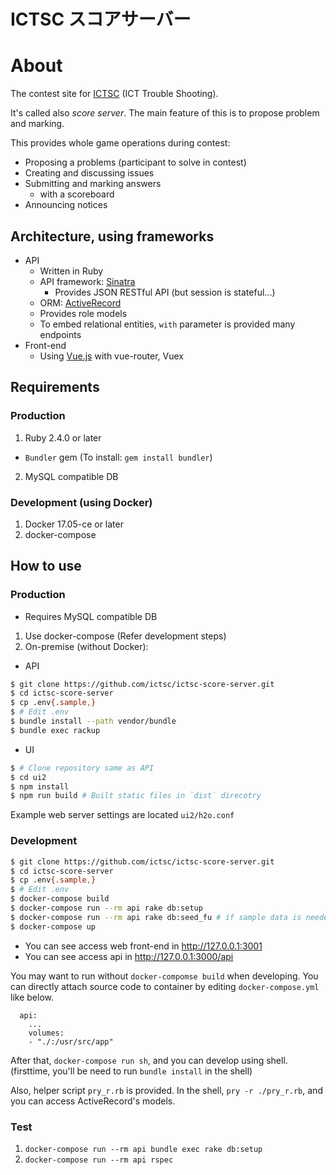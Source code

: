 ICTSC スコアサーバー
===

# About

The contest site for [ICTSC](http://icttoracon.net/) (ICT Trouble Shooting).

It's called also *score server*.  The main feature of this is to propose problem and marking.

This provides whole game operations during contest:

- Proposing a problems (participant to solve in contest)
- Creating and discussing issues
- Submitting and marking answers
  - with a scoreboard
- Announcing notices

## Architecture, using frameworks

- API
  - Written in Ruby
  - API framework: [Sinatra](https://github.com/sinatra/sinatra)
    - Provides JSON RESTful API (but session is stateful...)
  - ORM: [ActiveRecord](https://github.com/rails/rails/tree/master/activerecord)
  - Provides role models
  - To embed relational entities, `with` parameter is provided many endpoints
- Front-end
  - Using [Vue.js](https://github.com/vuejs/vue) with vue-router, Vuex

## Requirements

### Production

1. Ruby 2.4.0 or later
  - `Bundler` gem (To install: `gem install bundler`)
2. MySQL compatible DB

### Development (using Docker)

1. Docker 17.05-ce or later
2. docker-compose

## How to use

### Production

- Requires MySQL compatible DB
1. Use docker-compose (Refer development steps)
2. On-premise (without Docker):

- API

```sh
$ git clone https://github.com/ictsc/ictsc-score-server.git
$ cd ictsc-score-server
$ cp .env{.sample,}
$ # Edit .env
$ bundle install --path vendor/bundle
$ bundle exec rackup
```

- UI

```sh
$ # Clone repository same as API
$ cd ui2
$ npm install
$ npm run build # Built static files in `dist` direcotry
```

Example web server settings are located `ui2/h2o.conf`

### Development

```sh
$ git clone https://github.com/ictsc/ictsc-score-server.git
$ cd ictsc-score-server
$ cp .env{.sample,}
$ # Edit .env
$ docker-compose build
$ docker-compose run --rm api rake db:setup
$ docker-compose run --rm api rake db:seed_fu # if sample data is needed
$ docker-compose up
```

- You can see access web front-end in http://127.0.0.1:3001
- You can see access api in http://127.0.0.1:3000/api

You may want to run without `docker-compomse build` when developing. 
You can directly attach source code to container by editing `docker-compose.yml` like below.

```
  api:
    ...
    volumes:
    - "./:/usr/src/app"
```

After that, `docker-compose run sh`, and you can develop using shell. (firsttime, you'll be need to run `bundle install` in the shell)

Also, helper script `pry_r.rb` is provided.
In the shell, `pry -r ./pry_r.rb`, and you can access ActiveRecord's models.

### Test

1. `docker-compose run --rm api bundle exec rake db:setup`
2. `docker-compose run --rm api rspec`
